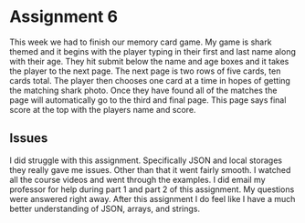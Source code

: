 # Assignment 6
This week we had to finish our memory card game. My game is shark themed and it begins with the player typing in their first and last name along with their age. They hit submit below the name and age boxes and it takes the player to the next page. The next page is two rows of five cards, ten cards total. The player then chooses one card at a time in hopes of getting the matching shark photo. Once they have found all of the matches the page will automatically go to the third and final page. This page says final score at the top with the players name and score.

## Issues
I did struggle with this assignment. Specifically JSON and local storages they really gave me issues. Other than that it went fairly smooth. I watched all the course videos and went through the examples. I did email my professor for help during part 1 and part 2 of this assignment. My questions were answered right away. After this assignment I do feel like I have a much better understanding of JSON, arrays, and strings. 

